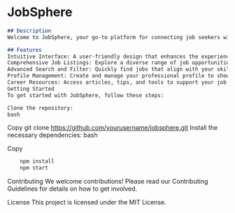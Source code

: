 # JobSphere
``` markdown
## Description
Welcome to JobSphere, your go-to platform for connecting job seekers with employers in Ethiopia. This project aims to create a vibrant job marketplace that simplifies the job search process while empowering users with the tools they need for career advancement.

## Features
Intuitive Interface: A user-friendly design that enhances the experience for both job seekers and employers.
Comprehensive Job Listings: Explore a diverse range of job opportunities across multiple sectors in Ethiopia.
Advanced Search and Filter: Quickly find jobs that align with your skills, location, and career goals.
Profile Management: Create and manage your professional profile to showcase your experience and attract potential employers.
Career Resources: Access articles, tips, and tools to support your job search and professional development.
Getting Started
To get started with JobSphere, follow these steps:

Clone the repository:
bash
```
Copy
git clone https://github.com/yourusername/jobsphere.git
Install the necessary dependencies:
bash

Copy
``` JavaScript
    npm install
    npm start
``` 
Contributing
We welcome contributions! Please read our Contributing Guidelines for details on how to get involved.

License
This project is licensed under the MIT License.